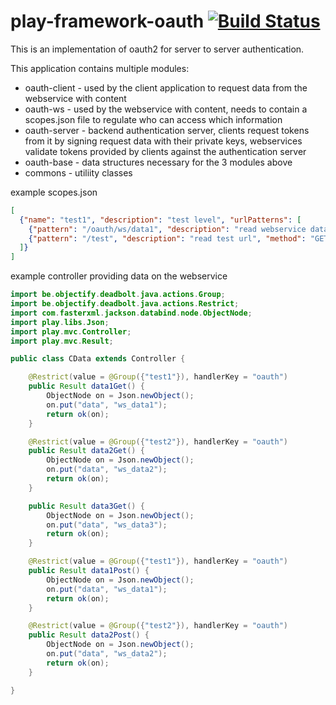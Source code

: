 # play-framework-oauth [![Build Status](https://travis-ci.org/heftyy/play-framework-oauth.svg?branch=master)](https://travis-ci.org/heftyy/play-framework-oauth)

This is an implementation of oauth2 for server to server authentication.

This application contains multiple modules:
 * oauth-client - used by the client application to request data from the webservice with content
 * oauth-ws - used by the webservice with content, needs to contain a scopes.json file to regulate who can access which information
 * oauth-server - backend authentication server, clients request tokens from it by signing request data with their private keys, webservices validate tokens provided by clients against the authentication server
 * oauth-base - data structures necessary for the 3 modules above
 * commons - utiliity classes

example scopes.json
```json
[
  {"name": "test1", "description": "test level", "urlPatterns": [
    {"pattern": "/oauth/ws/data1", "description": "read webservice data 1", "method": "GET", "returns": "json"},
    {"pattern": "/test", "description": "read test url", "method": "GET", "returns": "text"}
  ]}
]
```

example controller providing data on the webservice
```java
import be.objectify.deadbolt.java.actions.Group;
import be.objectify.deadbolt.java.actions.Restrict;
import com.fasterxml.jackson.databind.node.ObjectNode;
import play.libs.Json;
import play.mvc.Controller;
import play.mvc.Result;

public class CData extends Controller {

    @Restrict(value = @Group({"test1"}), handlerKey = "oauth")
    public Result data1Get() {
        ObjectNode on = Json.newObject();
        on.put("data", "ws_data1");
        return ok(on);
    }

    @Restrict(value = @Group({"test2"}), handlerKey = "oauth")
    public Result data2Get() {
        ObjectNode on = Json.newObject();
        on.put("data", "ws_data2");
        return ok(on);
    }

    public Result data3Get() {
        ObjectNode on = Json.newObject();
        on.put("data", "ws_data3");
        return ok(on);
    }

    @Restrict(value = @Group({"test1"}), handlerKey = "oauth")
    public Result data1Post() {
        ObjectNode on = Json.newObject();
        on.put("data", "ws_data1");
        return ok(on);
    }

    @Restrict(value = @Group({"test2"}), handlerKey = "oauth")
    public Result data2Post() {
        ObjectNode on = Json.newObject();
        on.put("data", "ws_data2");
        return ok(on);
    }

}
```
